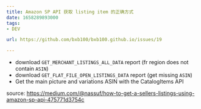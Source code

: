 ```yaml
---
title: Amazon SP API 获取 listing item 的正确方式
date: 1658289893000
tags:
- DEV

url: https://github.com/bxb100/bxb100.github.io/issues/19

---
```

* download `GET_MERCHANT_LISTINGS_ALL_DATA` report (fr region does not contain `ASIN`)
* download `GET_FLAT_FILE_OPEN_LISTINGS_DATA` report (get missing `ASIN`)
* Get the main picture and variations ASIN with the CatalogItems API


source: https://medium.com/@nassuf/how-to-get-a-sellers-listings-using-amazon-sp-api-475771d3754c